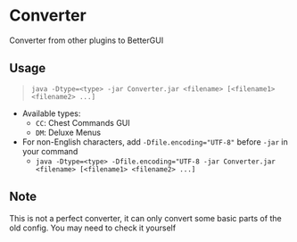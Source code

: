 # Converter
Converter from other plugins to BetterGUI

## Usage
> `java -Dtype=<type> -jar Converter.jar <filename> [<filename1> <filename2> ...]`
* Available types:
  * `CC`: Chest Commands GUI
  * `DM`: Deluxe Menus
* For non-English characters, add `-Dfile.encoding="UTF-8"` before `-jar` in your command
  * `java -Dtype=<type> -Dfile.encoding="UTF-8 -jar Converter.jar <filename> [<filename1> <filename2> ...]`

## Note
This is not a perfect converter, it can only convert some basic parts of the old config.
You may need to check it yourself

